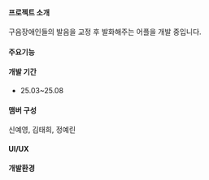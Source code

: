 #### 프로젝트 소개

구음장애인들의 발음을 교정 후 발화해주는 어플을 개발 중입니다.

#### 주요기능


#### 개발 기간
* 25.03~25.08

#### 맴버 구성
신예영, 김태희, 정예린

#### UI/UX

#### 개발환경

